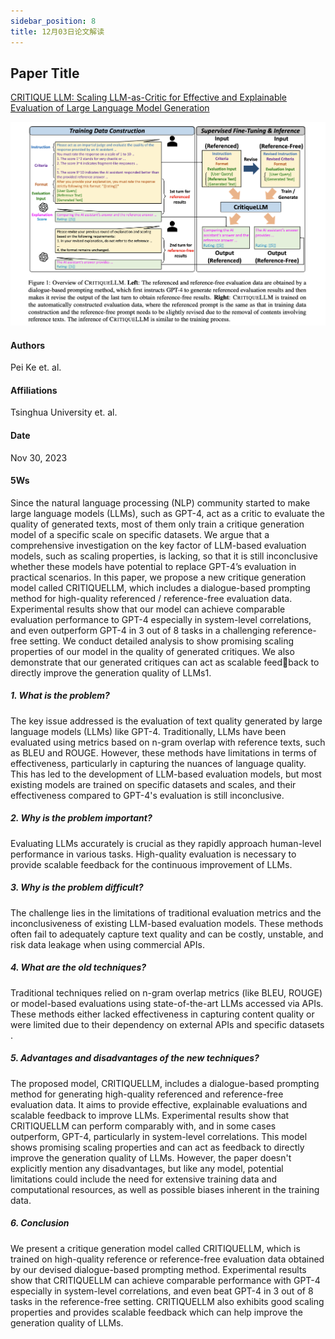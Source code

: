 ```yaml
---
sidebar_position: 8
title: 12月03日论文解读
---
```


## Paper Title
[CRITIQUE LLM: Scaling LLM-as-Critic for Effective and Explainable Evaluation of Large Language Model Generation](https://github.com/weijiang2023/algmon-kb/blob/main/kb/computer.science/CRITIQUE.2311.18702v1.pdf)

![](./20231203/fig.1.png)

#### Authors
Pei Ke et. al.

#### Affiliations
Tsinghua University et. al.

#### Date
Nov 30, 2023

#### 5Ws
Since the natural language processing (NLP) community started to make large language models (LLMs), such as GPT-4, act as a critic to evaluate the quality of generated texts, most of them only train a critique generation model of a specific scale on specific datasets. We argue that a comprehensive investigation on the
key factor of LLM-based evaluation models, such as scaling properties, is lacking, so that it is still inconclusive whether these models have potential to replace GPT-4’s evaluation in practical scenarios. In this paper, we propose a new critique generation model called CRITIQUELLM, which includes a dialogue-based
prompting method for high-quality referenced / reference-free evaluation data. Experimental results show that our model can achieve comparable evaluation performance to GPT-4 especially in system-level correlations, and
even outperform GPT-4 in 3 out of 8 tasks in a challenging reference-free setting. We conduct detailed analysis to show promising scaling properties of our model in the quality of generated critiques. We also demonstrate that our generated critiques can act as scalable feedback to directly improve the generation quality of LLMs1.

##### 1. What is the problem?
The key issue addressed is the evaluation of text quality generated by large language models (LLMs) like GPT-4. Traditionally, LLMs have been evaluated using metrics based on n-gram overlap with reference texts, such as BLEU and ROUGE. However, these methods have limitations in terms of effectiveness, particularly in capturing the nuances of language quality​​. This has led to the development of LLM-based evaluation models, but most existing models are trained on specific datasets and scales, and their effectiveness compared to GPT-4's evaluation is still inconclusive​​.

##### 2. Why is the problem important?
Evaluating LLMs accurately is crucial as they rapidly approach human-level performance in various tasks. High-quality evaluation is necessary to provide scalable feedback for the continuous improvement of LLMs​​.

##### 3. Why is the problem difficult?
The challenge lies in the limitations of traditional evaluation metrics and the inconclusiveness of existing LLM-based evaluation models. These methods often fail to adequately capture text quality and can be costly, unstable, and risk data leakage when using commercial APIs​​.

##### 4. What are the old techniques?
Traditional techniques relied on n-gram overlap metrics (like BLEU, ROUGE) or model-based evaluations using state-of-the-art LLMs accessed via APIs. These methods either lacked effectiveness in capturing content quality or were limited due to their dependency on external APIs and specific datasets​​.

##### 5. Advantages and disadvantages of the new techniques?
The proposed model, CRITIQUELLM, includes a dialogue-based prompting method for generating high-quality referenced and reference-free evaluation data. It aims to provide effective, explainable evaluations and scalable feedback to improve LLMs. Experimental results show that CRITIQUELLM can perform comparably with, and in some cases outperform, GPT-4, particularly in system-level correlations. This model shows promising scaling properties and can act as feedback to directly improve the generation quality of LLMs. However, the paper doesn't explicitly mention any disadvantages, but like any model, potential limitations could include the need for extensive training data and computational resources, as well as possible biases inherent in the training data​​.

##### 6. Conclusion
We present a critique generation model called CRITIQUELLM, which is trained on high-quality reference or reference-free evaluation data obtained by our devised dialogue-based prompting method. Experimental results show that CRITIQUELLM can achieve comparable performance with GPT-4 especially in system-level correlations, and even beat GPT-4 in 3 out of 8 tasks in the reference-free setting. CRITIQUELLM also exhibits good scaling properties and provides scalable feedback which can help improve the generation quality of LLMs.